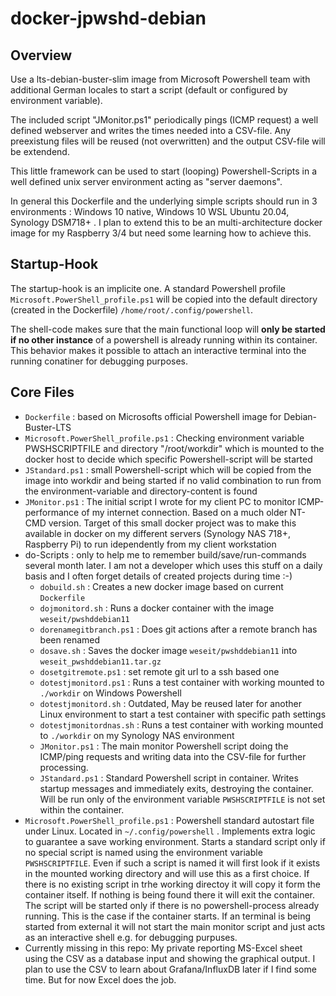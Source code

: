 # docker-jpwshd-debian

## Overview

Use a lts-debian-buster-slim image from Microsoft Powershell team with additional German locales to start a script (default or configured by environment variable).

The included script "JMonitor.ps1" periodically pings (ICMP request) a well defined webserver and writes the times needed into a CSV-file. Any preexistung files will be reused (not overwritten) and the output CSV-file will be extendend.

This little framework can be used to start (looping) Powershell-Scripts in a well defined unix server environment acting as "server daemons".

In general this Dockerfile and the underlying simple scripts should run in 3 environments : Windows 10 native, Windows 10 WSL Ubuntu 20.04, Synology DSM718+ . I plan to extend this to be an multi-architecture docker image for my Raspberry 3/4 but need some learning how to achieve this.

## Startup-Hook

The startup-hook is an implicite one. A standard Powershell profile `Microsoft.PowerShell_profile.ps1` will be copied into the default directory (created in the Dockerfile) `/home/root/.config/powershell`.

The shell-code makes sure that the main functional loop will **only be started if no other instance** of a powershell is already running within its container. This behavior makes it possible to attach an interactive terminal into the running conatiner for debugging purposes.

## Core Files

* `Dockerfile` : based on Microsofts official Powershell image for Debian-Buster-LTS
* `Microsoft.PowerShell_profile.ps1` : Checking environment variable PWSHSCRIPTFILE and directory "/root/workdir" which is mounted to the docker host to decide which specific Powershell-script will be started
* `JStandard.ps1` : small Powershell-script which will be copied from the image into workdir and being started if no valid combination to run from the environment-variable and directory-content is found
* `JMonitor.ps1` : The initial script I wrote for my client PC to monitor ICMP-performance of my internet connection. Based on a much older NT-CMD version. Target of this small docker project was to make this available in docker on my different servers (Synology NAS 718+, Raspberry Pi) to run idependently from my client workstation
* do-Scripts : only to help me to remember build/save/run-commands several month later. I am not a developer which uses this stuff on a daily basis and I often forget details of created projects during time :-)
  * `dobuild.sh` : Creates a new docker image based on current `Dockerfile`
  * `dojmonitord.sh` : Runs a docker container with the image `weseit/pwshddebian11`
  * `dorenamegitbranch.ps1` : Does git actions after a remote branch has been renamed
  * `dosave.sh` : Saves the docker image `weseit/pwshddebian11` into `weseit_pwshddebian11.tar.gz`
  * `dosetgitremote.ps1` : set remote git url to a ssh based one
  * `dotestjmonitord.ps1` : Runs a test container with working mounted to `./workdir` on Windows Powershell
  * `dotestjmonitord.sh` : Outdated, May be reused later for another Linux environment to start a test container with specific path settings
  * `dotestjmonitordnas.sh` : Runs a test container with working mounted to `./workdir` on my Synology NAS environment
  * `JMonitor.ps1` : The main monitor Powershell script doing the ICMP/ping requests and writing data into the CSV-file for further processing.
  * `JStandard.ps1` : Standard Powershell script in container. Writes startup messages and immediately exits, destroying the container. Will be run only of the environment variable `PWSHSCRIPTFILE` is not set within the container.
* `Microsoft.PowerShell_profile.ps1` : Powershell standard autostart file under Linux. Located in `~/.config/powershell` . Implements extra logic to guarantee a save working environment. Starts a standard script only if no special script is named using the environment variable `PWSHSCRIPTFILE`. Even if such a script is named it will first look if it exists in the mounted working directory and will use this as a first choice. If there is no existing script in trhe working directoy it will copy it form the container itself. If nothing is being found there it will exit the container. The script will be started only if there is no powershell-process already running. This is the case if the container starts. If an terminal is being started from external it will not start the main monitor script and just acts as an interactive shell e.g. for debugging purpuses.
* Currently missing in this repo: My private reporting MS-Excel sheet using the CSV as a database input and showing the graphical output. I plan to use the CSV to learn about Grafana/InfluxDB later if I find some time. But for now Excel does the job.
